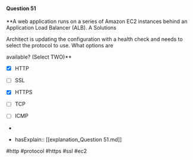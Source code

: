 #### Question  51


**A web application runs on a series of Amazon EC2 instances behind an Application Load Balancer (ALB). A Solutions

Architect is updating the configuration with a health check and needs to select the protocol to use. What options are

available? (Select TWO)**


- [x] HTTP


- [ ] SSL


- [x] HTTPS


- [ ] TCP


- [ ] ICMP


*

- hasExplain:: [[explanation_Question  51.md]]

#http #protocol #https #ssl #ec2 